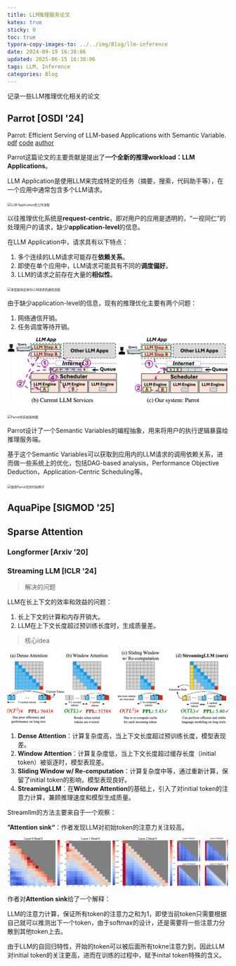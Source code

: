```yaml
---
title: LLM推理服务论文
katex: true
sticky: 0
toc: true
typora-copy-images-to: ../../img/Blog/llm-inference
date: 2024-09-19 16:38:06
updated: 2025-06-15 16:38:06
tags: LLM, Inference
categories: Blog
---
```



记录一些LLM推理优化相关的论文

<!-- more -->



## Parrot [OSDI '24]

Parrot: Efficient Serving of LLM-based Applications with Semantic Variable. [pdf](https://www.usenix.org/system/files/osdi24-lin-chaofan.pdf) [code](https://github.com/microsoft/ParrotServe) [author](https://chaofanlin.com/)

Parrot这篇论文的主要贡献是提出了**一个全新的推理workload：LLM Applications**。



LLM Application是使用LLM来完成特定的任务（摘要，搜索，代码助手等），在一个应用中通常包含多个LLM请求。

<img src="../../img/Blog/llm-inference/image-20240919165055080.png" alt="LLM Application的工作流程" style="zoom:50%;" />







以往推理优化系统是**request-centric**，即对用户的应用是透明的，“一视同仁”的处理用户的请求，缺少**application-level**的信息。

在LLM Application中，请求具有以下特点：

1. 多个连续的LLM请求可能存在**依赖关系**。
2. 即使在单个应用中，LLM请求可能具有不同的**调度偏好**。
3. LLM的请求之前存在大量的**相似性**。



<img src="../../img/Blog/llm-inference/image-20240919170523984.png" alt="多智能体应用中LLM请求的通信流程" style="zoom:50%;" />





由于缺少application-level的信息，现有的推理优化主要有两个问题：

1. 网络通信开销。
2. 任务调度等待开销。



![现有推理服务 vs. Parrot推理服务](/img/Blog/llm-inference/image-20240919165122842.png)







<img src="../../img/Blog/llm-inference/image-20240919165139641.png" alt="Parrot的系统架构图" style="zoom:50%;" />



Parrot设计了一个Semantic Variables的编程抽象，用来将用户的执行逻辑暴露给推理服务端。

基于这个Semantic Variables可以获取到应用内的LLM请求的调用依赖关系，进而做一些系统上的优化，包括DAG-based analysis，Performance Objective Deduction，Application-Centric Scheduling等。



<img src="../../img/Blog/llm-inference/image-20240919171157542.png" alt="使用Parrot写的代码例子" style="zoom:50%;" />







## AquaPipe [SIGMOD '**25**]







## Sparse Attention



### Longformer [Arxiv '20]



### Streaming LLM [ICLR '24]

> 解决的问题

LLM在长上下文的效率和效益的问题：

1. 长上下文的计算和内存开销大。
2. LLM在上下文长度超过预训练长度时，生成质量差。



> 核心idea



![图1:对比4中不同的注意力计算方法](/img/Blog/llm-inference/image-20250615205757413.png)



1. **Dense Attention**：计算复杂度高，当上下文长度超过预训练长度，模型表现差。
2. **Window Attention**：计算复杂度低，当上下文长度超过缓存长度（initial token）被驱逐时，模型表现差。
3. **Sliding Window w/ Re-computation**：计算复杂度中等，通过重新计算，保留了initial token的影响，模型表现良好。
4. **StreamingLLM**：在**Window Attention**的基础上，引入了对initial token的注意力计算，兼顾推理速度和模型生成质量。





Streamllm的方法主要来自于一个观察：

**”Attention sink“**：作者发现LLM对初始token的注意力关注较高。

![图2显示了 Llama-2-7B 在处理多个短句时的平均注意力模式。从可视化结果来看，前两层主要呈现局部注意力，偏向关注临近的 token；而从第2层起，模型普遍对句首 token 表现出异常高的关注度。这种现象说明了高层注意力容易集中在起始位置，可能引发注意力偏置问题（attention sink）。](/img/Blog/llm-inference/image-20250615205218195.png)





作者对**Attention sink**给了一个解释：

LLM的注意力计算，保证所有token的注意力之和为1，即使当前token只需要根据自己就可以推测出下一个token，由于softmax的设计，还是需要将一些注意力分散到其他token上去。

由于LLM的自回归特性，开始的token可以被后面所有tokne注意力到，因此LLM对initial token的关注更高，进而在训练的过程中，赋予inital token特殊的含义。



